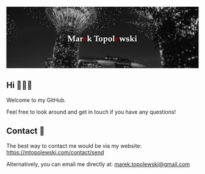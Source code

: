 ![banner](https://github.com/marektopolewski/marektopolewski/blob/master/banner.png)

## Hi 🙋🏼‍♂️

Welcome to my GitHub.

Feel free to look around and get in touch if you have any questions!


## Contact 📲

The best way to contact me would be via my website: https://mtopolewski.com/contact/send

Alternatively, you can email me directly at: marek.topolewski@gmail.com
